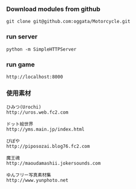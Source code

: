 ### Download modules from github ###
    git clone git@github.com:oggata/Motorcycle.git

### run server ###
    python -m SimpleHTTPServer

### run game ###
    http://localhost:8000

### 使用素材 ###

	ひみつ(Urochi)
	http://uros.web.fc2.com

	ドット絵世界
	http://yms.main.jp/index.html

	ぴぽや
	http://piposozai.blog76.fc2.com

	魔王魂
	http://maoudamashii.jokersounds.com

	ゆんフリー写真素材集
	http://www.yunphoto.net
